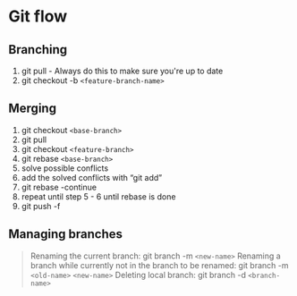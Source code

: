 # Git flow
## Branching
1. git pull - Always do this to make sure you're up to date
2. git checkout -b `<feature-branch-name>`

## Merging
1. git checkout `<base-branch>`
2. git pull
3. git checkout `<feature-branch>`
4. git rebase `<base-branch>`
5. solve possible conflicts
6. add the solved conflicts with “git add”
7. git rebase -continue
8. repeat until step 5 - 6 until rebase is done
9. git push -f

## Managing branches
> Renaming the current branch:
git branch -m `<new-name>`
> Renaming a branch while currently not in the branch to be renamed:
git branch -m `<old-name>` `<new-name>`
> Deleting local branch:
git branch -d `<branch-name>`